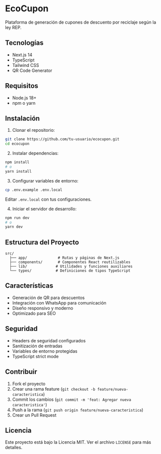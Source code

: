 # EcoCupon

Plataforma de generación de cupones de descuento por reciclaje según la ley REP.

## Tecnologías

- Next.js 14
- TypeScript
- Tailwind CSS
- QR Code Generator

## Requisitos

- Node.js 18+
- npm o yarn

## Instalación

1. Clonar el repositorio:
```bash
git clone https://github.com/tu-usuario/ecocupon.git
cd ecocupon
```

2. Instalar dependencias:
```bash
npm install
# o
yarn install
```

3. Configurar variables de entorno:
```bash
cp .env.example .env.local
```
Editar `.env.local` con tus configuraciones.

4. Iniciar el servidor de desarrollo:
```bash
npm run dev
# o
yarn dev
```

## Estructura del Proyecto

```
src/
  ├── app/              # Rutas y páginas de Next.js
  ├── components/       # Componentes React reutilizables
  ├── lib/             # Utilidades y funciones auxiliares
  └── types/           # Definiciones de tipos TypeScript
```

## Características

- Generación de QR para descuentos
- Integración con WhatsApp para comunicación
- Diseño responsivo y moderno
- Optimizado para SEO

## Seguridad

- Headers de seguridad configurados
- Sanitización de entradas
- Variables de entorno protegidas
- TypeScript strict mode

## Contribuir

1. Fork el proyecto
2. Crear una rama feature (`git checkout -b feature/nueva-caracteristica`)
3. Commit los cambios (`git commit -m 'feat: Agregar nueva caracteristica'`)
4. Push a la rama (`git push origin feature/nueva-caracteristica`)
5. Crear un Pull Request

## Licencia

Este proyecto está bajo la Licencia MIT. Ver el archivo `LICENSE` para más detalles.

